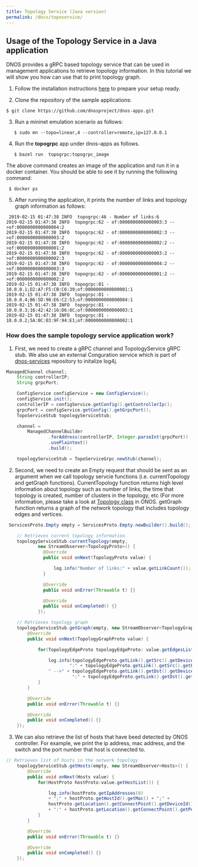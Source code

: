 ```yaml
---
title: Topology Service (Java version)
permalink: /docs/toposervice/
---
```


## Usage of the Topology Service in a Java application

DNOS provides a gRPC based topology service that can be used in management applications 
to retrieve topology information. In this tutorial we will show you how can use that to print topology graph. 

1. Follow the installation instructions [here](https://dnosproject.github.io/docs/home/) to prepare your setup ready.

2. Clone the repository of the sample applications:
```console
$ git clone https://github.com/dnosproject/dnos-apps.git
```

3. Run a mininet emulation scenario as follows:
```console
   $ sudo mn --topo=linear,4 --controller=remote,ip=127.0.0.1
```

4. Run the **topogrpc** app under dnos-apps as follows.
```console
   $ bazel run  topogrpc:topogrpc_image 
```
The above command creates an image of the application and run it in a docker container. You should be able to see it by running the following command: 
```console
 $ docker ps
```

5. After running the application, it prints the number of links and topology graph information as follows: 
```console
 2019-02-15 01:47:38 INFO  topogrpc:46 - Number of links:6
2019-02-15 01:47:38 INFO  topogrpc:62 - of:0000000000000003:3 -->of:0000000000000004:2
2019-02-15 01:47:38 INFO  topogrpc:62 - of:0000000000000002:3 -->of:0000000000000003:2
2019-02-15 01:47:38 INFO  topogrpc:62 - of:0000000000000002:2 -->of:0000000000000001:2
2019-02-15 01:47:38 INFO  topogrpc:62 - of:0000000000000003:2 -->of:0000000000000002:3
2019-02-15 01:47:38 INFO  topogrpc:62 - of:0000000000000004:2 -->of:0000000000000003:3
2019-02-15 01:47:38 INFO  topogrpc:62 - of:0000000000000001:2 -->of:0000000000000002:2
2019-02-15 01:47:38 INFO  topogrpc:81 - 10.0.0.1;D2:A7:F5:CB:C6:39;of:0000000000000001:1
2019-02-15 01:47:38 INFO  topogrpc:81 - 10.0.0.4;B6:5D:98:E6:C2:53;of:0000000000000004:1
2019-02-15 01:47:38 INFO  topogrpc:81 - 10.0.0.3;16:42:42:16:D6:8C;of:0000000000000003:1
2019-02-15 01:47:38 INFO  topogrpc:81 - 10.0.0.2;5A:0C:03:9F:94:E1;of:0000000000000002:1
``` 

### How does the sample topology service application work? 

1. First, we need to create a gRPC channel and TopologyService gRPC stub. We also use an external Conguration service which is part of [dnos-services](https://github.com/dnosproject/dnos-services.git) repository to initalize log4j. 
```java
ManagedChannel channel;
    String controllerIP;
    String grpcPort;

    ConfigService configService = new ConfigService();
    configService.init();
    controllerIP = configService.getConfig().getControllerIp();
    grpcPort = configService.getConfig().getGrpcPort();
    TopoServiceStub topologyServiceStub;

    channel =
        ManagedChannelBuilder
                .forAddress(controllerIP, Integer.parseInt(grpcPort))
                .usePlaintext()
                .build();

    topologyServiceStub = TopoServiceGrpc.newStub(channel);
``` 

2. Second, we need to create an Empty request that should be sent as an argument when we call topology servcie functions (i.e. currentTopology and getGraph functions). CurrentTopology function returns high level information about topology such as number of links, the time that topology is created, number of clusters in the topology, etc (For more information, please take a look at [Topology class](http://api.onosproject.org/1.2.1/org/onosproject/net/topology/Topology.html) in ONOS. getGraph function returns a graph of the network topology that includes topology edges and vertices.  
```java
 ServicesProto.Empty empty = ServicesProto.Empty.newBuilder().build();

    // Retrieves current topology information
    topologyServiceStub.currentTopology(empty,
            new StreamObserver<TopologyProto>() {
              @Override
              public void onNext(TopologyProto value) {

                  log.info("Number of links:" + value.getLinkCount());
              }

              @Override
              public void onError(Throwable t) {}

              @Override
              public void onCompleted() {}
            });

    // Retrieves topology graph
    topologyServiceStub.getGraph(empty, new StreamObserver<TopologyGraphProto>() {
        @Override
        public void onNext(TopologyGraphProto value) {

            for(TopologyEdgeProto topologyEdgeProto: value.getEdgesList()) {

                log.info(topologyEdgeProto.getLink().getSrc().getDeviceId() +
                        ":" + topologyEdgeProto.getLink().getSrc().getPortNumber() +
                " -->" + topologyEdgeProto.getLink().getDst().getDeviceId() +
                         ":" + topologyEdgeProto.getLink().getDst().getPortNumber());
            }
        }

        @Override
        public void onError(Throwable t) {}

        @Override
        public void onCompleted() {}
    });
```
3. We can also retrieve the list of hosts that have beed detected by ONOS controller. For example, we print the ip address, mac address, and the switch and the port number that host is connected to. 
```java
// Retrieves list of hosts in the network topology
    topologyServiceStub.getHosts(empty, new StreamObserver<Hosts>() {
        @Override
        public void onNext(Hosts value) {
            for(HostProto hostProto:value.getHostList()) {

                log.info(hostProto.getIpAddresses(0)
                + ";" + hostProto.getHostId().getMac() + ";" +
                hostProto.getLocation().getConnectPoint().getDeviceId()
                + ":" + hostProto.getLocation().getConnectPoint().getPortNumber());
            }
        }

        @Override
        public void onError(Throwable t) {}

        @Override
        public void onCompleted() {}
    });
```
